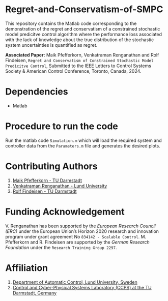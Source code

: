 # Regret-and-Conservatism-of-SMPC
This repository contains the Matlab code corresponding to the demonstration of the regret and conservatism of a constrained stochastic model predicitve control algorithm where the performance loss associated with the lack of knowledge about the true distribution of the stochastic system uncertainties is quantified as regret.

**Associated Paper:** Maik Pfefferkorn, Venkatraman Renganathan and Rolf Findeisen, `Regret and Conservatism of Constrained Stochastic Model Predicitve Control`, Submitted to the IEEE Letters to Control Systems Society & American Control Conference, Toronto, Canada, 2024.

# Dependencies
- Matlab

# Procedure to run the code
Run the matlab code `Simulation.m` which will load the required system and controller data from the `Parameters.m` file and generates the desired plots.

# Contributing Authors
1. [Maik Pfefferkorn - TU Darmstadt](https://www.ccps.tu-darmstadt.de/ccps/team_ccps/team_details_109184.de.jsp)
2. [Venkatraman Renganathan - Lund University](https://github.com/venkatramanrenganathan)
3. [Rolf Findeisen - TU Darmstadt](https://www.ccps.tu-darmstadt.de/ccps/team_ccps/team_details_103936.en.jsp)

# Funding Acknowledgement
V. Renganathan has been supported by the *European Research Council (ERC)* under the European Union’s Horizon 2020 research and innovation program under grant agreement No `834142 - Scalable Control`. M. Pfefferkorn and R. Findeisen are supported by the *German Research Foundation* under the `Research Training Group 2297`.

# Affiliation
1. [Department of Automatic Control, Lund University, Sweden](https://control.lth.se)
2. [Control and Cyber-Physical Systems Laboratory (CCPS) at the TU Darmstadt, Germany](https://www.ccps.tu-darmstadt.de/ccps/index.en.jsp)
